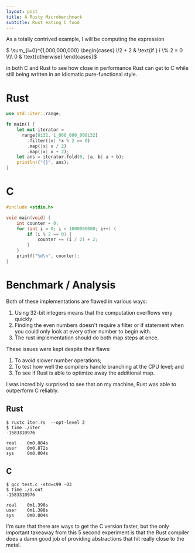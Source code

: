 ```yaml
---
layout: post
title: A Rusty Microbenchmark
subtitle: Rust eating C food
---
```


As a totally contrived example, I will be computing the expression

<p>
    $ \sum_{i=0}^{1,000,000,000} \begin{cases} i/2 + 2 & \text{if } i \% 2 = 0 \\\\ 0 & \text{otherwise} \end{cases}$
</p>

in both C and Rust to see how close in performance Rust can get to C while still being written in
an idiomatic pure-functional style.

# Rust
```rust
use std::iter::range;

fn main() {
    let mut iterator =
      range(0i32, 1_000_000_000i32)
        .filter(|x| *x % 2 == 0)
        .map(|x| x / 2)
        .map(|x| x + 2);
    let ans = iterator.fold(0, |a, b| a + b);
    println!("{}", ans);
}
```

# C

```c
#include <stdio.h>

void main(void) {
    int counter = 0;
    for (int i = 0; i < 1000000000; i++) {
        if (i % 2 == 0) {
            counter += (i / 2) + 2;
        }
    }
    printf("%d\n", counter);
}
```

# Benchmark / Analysis

Both of these implementations are flawed in various ways:
1. Using 32-bit integers means that the computation overflows very quickly
2. Finding the even numbers doesn't require a filter or if statement when you
   could only look at every other number to begin with.
3. The rust implementation should do both map steps at once.

These issues were kept despite their flaws:
1. To avoid slower number operations;
2. To test how well the compilers handle branching at the CPU level; and
3. To see if Rust is able to optimize away the additional map.

I was incredibly surprised to see that on my machine, Rust was able to
outperform C reliably.

## Rust
```
$ rustc iter.rs  --opt-level 3
$ time ./iter
-1583310976

real    0m0.884s
user    0m0.872s
sys     0m0.004s
```
## C
```
$ gcc test.c -std=c99 -O3
$ time ./a.out
-1583310976

real    0m1.398s
user    0m1.388s
sys     0m0.004s
```

I'm sure that there are ways to get the C version faster, but the only important takeaway from this
5 second experiment is that the Rust compiler does a damn good job of providing abstractions
that hit really close to the metal.


